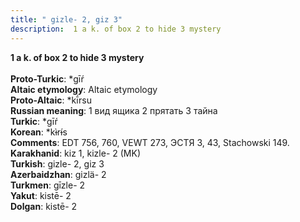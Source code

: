 ```yaml
---
title: " gizle- 2, giz 3"
description:  1 a k. of box 2 to hide 3 mystery
---
```

<strong> 1 a k. of box 2 to hide 3 mystery</strong><br><br>
<strong>Proto-Turkic</strong>:  *gīŕ<br>
<strong>Altaic etymology</strong>:  Altaic etymology<br>
<strong> Proto-Altaic</strong>:  *kī́rsu<br>
<strong>Russian meaning</strong>:  1 вид ящика 2 прятать 3 тайна<br>
<strong>Turkic</strong>:  *gīŕ<br>
<strong>Korean</strong>:  *kɨ̀rɨ́s<br>
<strong>Comments</strong>:  EDT 756, 760, VEWT 273, ЭСТЯ 3, 43, Stachowski 149.<br>
<strong>Karakhanid</strong>:  kiz 1, kizle- 2 (MK)<br>
<strong>Turkish</strong>:  gizle- 2, giz 3<br>
<strong>Azerbaidzhan</strong>:  gizlä- 2<br>
<strong>Turkmen</strong>:  gīzle- 2<br>
<strong>Yakut</strong>:  kistē- 2<br>
<strong>Dolgan</strong>:  kistē- 2<br>


